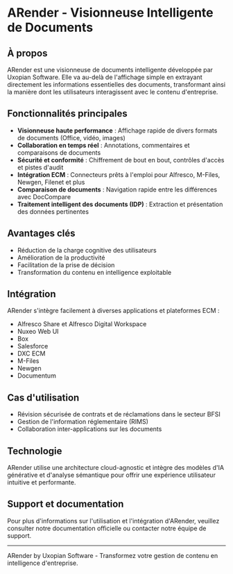 # ARender - Visionneuse Intelligente de Documents

## À propos

ARender est une visionneuse de documents intelligente développée par Uxopian Software. Elle va au-delà de l'affichage simple en extrayant directement les informations essentielles des documents, transformant ainsi la manière dont les utilisateurs interagissent avec le contenu d'entreprise.

## Fonctionnalités principales

- **Visionneuse haute performance** : Affichage rapide de divers formats de documents (Office, vidéo, images)
- **Collaboration en temps réel** : Annotations, commentaires et comparaisons de documents
- **Sécurité et conformité** : Chiffrement de bout en bout, contrôles d'accès et pistes d'audit
- **Intégration ECM** : Connecteurs prêts à l'emploi pour Alfresco, M-Files, Newgen, Filenet et plus
- **Comparaison de documents** : Navigation rapide entre les différences avec DocCompare
- **Traitement intelligent des documents (IDP)** : Extraction et présentation des données pertinentes

## Avantages clés

- Réduction de la charge cognitive des utilisateurs
- Amélioration de la productivité
- Facilitation de la prise de décision
- Transformation du contenu en intelligence exploitable

## Intégration

ARender s'intègre facilement à diverses applications et plateformes ECM :

- Alfresco Share et Alfresco Digital Workspace
- Nuxeo Web UI
- Box
- Salesforce
- DXC ECM
- M-Files
- Newgen
- Documentum

## Cas d'utilisation

- Révision sécurisée de contrats et de réclamations dans le secteur BFSI
- Gestion de l'information réglementaire (RIMS)
- Collaboration inter-applications sur les documents

## Technologie

ARender utilise une architecture cloud-agnostic et intègre des modèles d'IA générative et d'analyse sémantique pour offrir une expérience utilisateur intuitive et performante.

## Support et documentation

Pour plus d'informations sur l'utilisation et l'intégration d'ARender, veuillez consulter notre documentation officielle ou contacter notre équipe de support.

---

ARender by Uxopian Software - Transformez votre gestion de contenu en intelligence d'entreprise.
